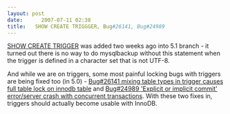 ```yaml
---
layout: post
date:      2007-07-11 02:38
title:   SHOW CREATE TRIGGGER, Bug#26141, Bug#24989
---
```


<a href="https://dev.mysql.com/doc/refman/5.7/en/show-create-trigger.html">SHOW
CREATE TRIGGER</a> was added two weeks ago into 5.1 branch - it turned out
there is no way to do mysqlbackup without this statement when the trigger is
defined in a character set that is not UTF-8.

And while we are on triggers, some most painful locking bugs with triggers
are being fixed too (in 5.0) - <a href="http://bugs.mysql.com/26141/">Bug#26141 mixing table types in trigger
causes full table lock on innodb table</a> and <a href="http://bugs.mysql.com/24989">Bug#24989 'Explicit or implicit commit'
error/server crash with concurrent transactions</a>. With these two fixes
in, triggers should actually become usable with InnoDB.
